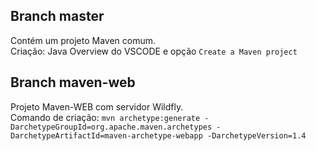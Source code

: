 ## Branch master
Contém um projeto Maven comum. <br>
Criação: Java Overview do VSCODE e opção ```Create a Maven project```

## Branch maven-web
Projeto Maven-WEB com servidor Wildfly. <br>
Comando de criação: ```mvn archetype:generate -DarchetypeGroupId=org.apache.maven.archetypes -DarchetypeArtifactId=maven-archetype-webapp -DarchetypeVersion=1.4```
